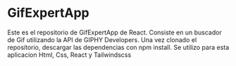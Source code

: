# GifExpertApp


Este es el repositorio de GifExpertApp de React.
Consiste en un buscador de Gif utilizando la API de GIPHY Developers.
Una vez clonado el repositorio, descargar las dependencias con npm install.
Se utilizo para esta aplicacion Html, Css, React y Tailwindscss


